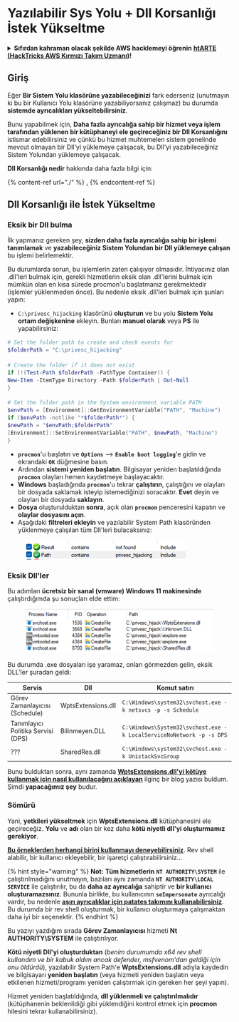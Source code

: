 # Yazılabilir Sys Yolu + Dll Korsanlığı İstek Yükseltme

<details>

<summary><strong>Sıfırdan kahraman olacak şekilde AWS hacklemeyi öğrenin</strong> <a href="https://training.hacktricks.xyz/courses/arte"><strong>htARTE (HackTricks AWS Kırmızı Takım Uzmanı)</strong></a><strong>!</strong></summary>

HackTricks'i desteklemenin diğer yolları:

* **Şirketinizi HackTricks'te reklamını görmek istiyorsanız** veya **HackTricks'i PDF olarak indirmek istiyorsanız** [**ABONELİK PLANLARI**]'na göz atın (https://github.com/sponsors/carlospolop)!
* [**Resmi PEASS & HackTricks ürünlerini**](https://peass.creator-spring.com) edinin
* [**PEASS Ailesi'ni**](https://opensea.io/collection/the-peass-family) keşfedin, özel [**NFT'lerimiz**](https://opensea.io/collection/the-peass-family) koleksiyonumuz
* **Katılın** 💬 [**Discord grubuna**](https://discord.gg/hRep4RUj7f) veya [**telegram grubuna**](https://t.me/peass) veya bizi **Twitter** 🐦 [**@carlospolopm**](https://twitter.com/hacktricks\_live)** takip edin.**
* **Hacking püf noktalarınızı paylaşarak** [**HackTricks**](https://github.com/carlospolop/hacktricks) ve [**HackTricks Cloud**](https://github.com/carlospolop/hacktricks-cloud) github depolarına PR gönderin.

</details>

## Giriş

Eğer **Bir Sistem Yolu klasörüne yazabileceğinizi** fark ederseniz (unutmayın ki bu bir Kullanıcı Yolu klasörüne yazabiliyorsanız çalışmaz) bu durumda **sistemde ayrıcalıkları yükseltebilirsiniz**.

Bunu yapabilmek için, **Daha fazla ayrıcalığa sahip bir hizmet veya işlem tarafından yüklenen bir kütüphaneyi ele geçireceğiniz bir Dll Korsanlığını** istismar edebilirsiniz ve çünkü bu hizmet muhtemelen sistem genelinde mevcut olmayan bir Dll'yi yüklemeye çalışacak, bu Dll'yi yazabileceğiniz Sistem Yolundan yüklemeye çalışacak.

**Dll Korsanlığı nedir** hakkında daha fazla bilgi için:

{% content-ref url="./" %}
[.](./)
{% endcontent-ref %}

## Dll Korsanlığı ile İstek Yükseltme

### Eksik bir Dll bulma

İlk yapmanız gereken şey, **sizden daha fazla ayrıcalığa sahip bir işlemi tanımlamak** ve **yazabileceğiniz Sistem Yolundan bir Dll yüklemeye çalışan** bu işlemi belirlemektir.

Bu durumlarda sorun, bu işlemlerin zaten çalışıyor olmasıdır. İhtiyacınız olan .dll'leri bulmak için, gerekli hizmetlerin eksik olan .dll'lerini bulmak için mümkün olan en kısa sürede procmon'u başlatmanız gerekmektedir (işlemler yüklenmeden önce). Bu nedenle eksik .dll'leri bulmak için şunları yapın:

* `C:\privesc_hijacking` klasörünü **oluşturun** ve bu yolu **Sistem Yolu ortam değişkenine** ekleyin. Bunları **manuel olarak** veya **PS** ile yapabilirsiniz:
```powershell
# Set the folder path to create and check events for
$folderPath = "C:\privesc_hijacking"

# Create the folder if it does not exist
if (!(Test-Path $folderPath -PathType Container)) {
New-Item -ItemType Directory -Path $folderPath | Out-Null
}

# Set the folder path in the System environment variable PATH
$envPath = [Environment]::GetEnvironmentVariable("PATH", "Machine")
if ($envPath -notlike "*$folderPath*") {
$newPath = "$envPath;$folderPath"
[Environment]::SetEnvironmentVariable("PATH", $newPath, "Machine")
}
```
* **`procmon`**'u başlatın ve **`Options`** --> **`Enable boot logging`**'e gidin ve ekrandaki **`OK`** düğmesine basın.
* Ardından **sistemi yeniden başlatın**. Bilgisayar yeniden başlatıldığında **`procmon`** olayları hemen kaydetmeye başlayacaktır.
* **Windows** başladığında **`procmon`**'u tekrar **çalıştırın**, çalıştığını ve olayları bir dosyada saklamak isteyip istemediğinizi soracaktır. **Evet** deyin ve olayları bir dosyada **saklayın**.
* **Dosya** oluşturulduktan **sonra**, açık olan **`procmon`** penceresini kapatın ve **olaylar dosyasını açın**.
* Aşağıdaki **filtreleri ekleyin** ve yazılabilir System Path klasöründen yüklenmeye çalışılan tüm Dll'leri bulacaksınız:

<figure><img src="../../../.gitbook/assets/image (942).png" alt=""><figcaption></figcaption></figure>

### Eksik Dll'ler

Bu adımları **ücretsiz bir sanal (vmware) Windows 11 makinesinde** çalıştırdığımda şu sonuçları elde ettim:

<figure><img src="../../../.gitbook/assets/image (604).png" alt=""><figcaption></figcaption></figure>

Bu durumda .exe dosyaları işe yaramaz, onları görmezden gelin, eksik DLL'ler şuradan geldi:

| Servis                         | Dll                | Komut satırı                                                        |
| ------------------------------- | ------------------ | -------------------------------------------------------------------- |
| Görev Zamanlayıcısı (Schedule) | WptsExtensions.dll | `C:\Windows\system32\svchost.exe -k netsvcs -p -s Schedule`          |
| Tanımlayıcı Politika Servisi (DPS) | Bilinmeyen.DLL        | `C:\Windows\System32\svchost.exe -k LocalServiceNoNetwork -p -s DPS` |
| ???                             | SharedRes.dll      | `C:\Windows\system32\svchost.exe -k UnistackSvcGroup`                |

Bunu bulduktan sonra, aynı zamanda [**WptsExtensions.dll'yi kötüye kullanmak için nasıl kullanılacağını açıklayan**](https://juggernaut-sec.com/dll-hijacking/#Windows\_10\_Phantom\_DLL\_Hijacking\_-\_WptsExtensionsdll) ilginç bir blog yazısı buldum. Şimdi **yapacağımız şey** budur.

### Sömürü

Yani, **yetkileri yükseltmek** için **WptsExtensions.dll** kütüphanesini ele geçireceğiz. **Yolu** ve **adı** olan bir kez daha **kötü niyetli dll'yi oluşturmamız gerekiyor**.

[**Bu örneklerden herhangi birini kullanmayı deneyebilirsiniz**](./#creating-and-compiling-dlls). Rev shell alabilir, bir kullanıcı ekleyebilir, bir işaretçi çalıştırabilirsiniz...

{% hint style="warning" %}
**Not:** **Tüm hizmetlerin** **`NT AUTHORITY\SYSTEM`** ile çalıştırılmadığını unutmayın, bazıları aynı zamanda **`NT AUTHORITY\LOCAL SERVICE`** ile çalıştırılır, bu da **daha az ayrıcalığa** sahiptir ve **bir kullanıcı oluşturamazsınız**. Bununla birlikte, bu kullanıcının **`seImpersonate`** ayrıcalığı vardır, bu nedenle [**aşırı ayrıcalıklar için patates takımını kullanabilirsiniz**](../roguepotato-and-printspoofer.md). Bu durumda bir rev shell oluşturmak, bir kullanıcı oluşturmaya çalışmaktan daha iyi bir seçenektir.
{% endhint %}

Bu yazıyı yazdığım sırada **Görev Zamanlayıcısı** hizmeti **Nt AUTHORITY\SYSTEM** ile çalıştırılıyor.

**Kötü niyetli Dll'yi oluşturduktan** (_benim durumumda x64 rev shell kullandım ve bir kabuk aldım ancak defender, msfvenom'dan geldiği için onu öldürdü_), yazılabilir System Path'e **WptsExtensions.dll** adıyla kaydedin ve bilgisayarı **yeniden başlatın** (veya hizmeti yeniden başlatın veya etkilenen hizmeti/programı yeniden çalıştırmak için gereken her şeyi yapın).

Hizmet yeniden başlatıldığında, **dll yüklenmeli ve çalıştırılmalıdır** (kütüphanenin beklenildiği gibi yüklendiğini kontrol etmek için **procmon** hilesini tekrar kullanabilirsiniz).
